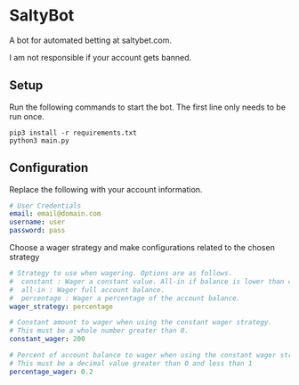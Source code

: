 # SaltyBot

A bot for automated betting at saltybet.com.

I am not responsible if your account gets banned.

## Setup
Run the following commands to start the bot. The first line only needs to be run once.
```commandline
pip3 install -r requirements.txt
python3 main.py
```

## Configuration
Replace the following with your account information.
```yaml
# User Credentials
email: email@domain.com
username: user
password: pass
```

Choose a wager strategy and make configurations related to the chosen strategy
```yaml
# Strategy to use when wagering. Options are as follows.
#  constant : Wager a constant value. All-in if balance is lower than constant value.
#  all-in : Wager full account balance.
#  percentage : Wager a percentage of the account balance.
wager_strategy: percentage

# Constant amount to wager when using the constant wager strategy.
# This must be a whole number greater than 0.
constant_wager: 200

# Percent of account balance to wager when using the constant wager strategy.
# This must be a decimal value greater than 0 and less than 1
percentage_wager: 0.2
```